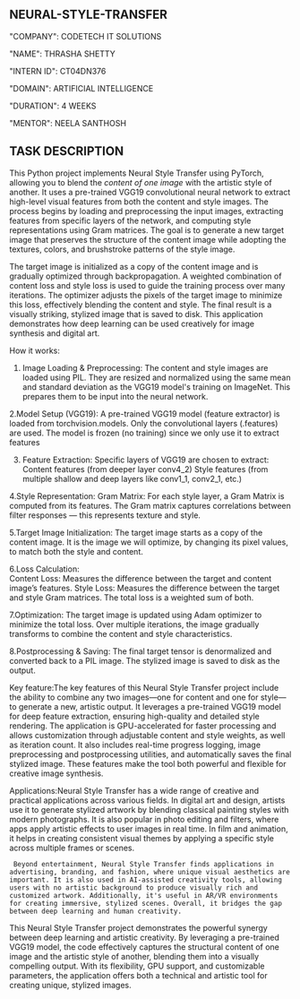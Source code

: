 ## NEURAL-STYLE-TRANSFER

"COMPANY": CODETECH IT SOLUTIONS

"NAME": THRASHA SHETTY

"INTERN ID": CT04DN376

"DOMAIN": ARTIFICIAL INTELLIGENCE

"DURATION": 4 WEEKS

"MENTOR": NEELA SANTHOSH

## TASK DESCRIPTION

This Python project implements Neural Style Transfer using PyTorch, allowing you to blend the *content of one image* with the artistic style of another. It uses a pre-trained VGG19 convolutional neural network to extract high-level visual features from both the content and style images. The process begins by loading and preprocessing the input images, extracting features from specific layers of the network, and computing style representations using Gram matrices. The goal is to generate a new target image that preserves the structure of the content image while adopting the textures, colors, and brushstroke patterns of the style image.

The target image is initialized as a copy of the content image and is gradually optimized through backpropagation. A weighted combination of content loss and style loss is used to guide the training process over many iterations. The optimizer adjusts the pixels of the target image to minimize this loss, effectively blending the content and style. The final result is a visually striking, stylized image that is saved to disk. This application demonstrates how deep learning can be used creatively for image synthesis and digital art.

How it works: 
1. Image Loading & Preprocessing:
     The content and style images are loaded using PIL.
     They are resized and normalized using the same mean and standard deviation as the VGG19 model's training on ImageNet.
     This prepares them to be input into the neural network.

2.Model Setup (VGG19):
     A pre-trained VGG19 model (feature extractor) is loaded from torchvision.models.
     Only the convolutional layers (.features) are used.
     The model is frozen (no training) since we only use it to extract features

3. Feature Extraction:
    Specific layers of VGG19 are chosen to extract:
    Content features (from deeper layer conv4_2)
    Style features (from multiple shallow and deep layers like conv1_1, conv2_1, etc.)
   
4.Style Representation: Gram Matrix:
    For each style layer, a Gram Matrix is computed from its features.
    The Gram matrix captures correlations between filter responses — this represents texture and style.

5.Target Image Initialization:
    The target image starts as a copy of the content image.
    It is the image we will optimize, by changing its pixel values, to match both the style and content.

6.Loss Calculation:  
    Content Loss: Measures the difference between the target and content image’s features.
    Style Loss: Measures the difference between the target and style Gram matrices.
    The total loss is a weighted sum of both.

7.Optimization:
    The target image is updated using Adam optimizer to minimize the total loss.
    Over multiple iterations, the image gradually transforms to combine the content and style characteristics.
  
8.Postprocessing & Saving:
    The final target tensor is denormalized and converted back to a PIL image.
    The stylized image is saved to disk as the output.
    
Key feature:The key features of this Neural Style Transfer project include the ability to combine any two images—one for content and one for style—to generate a new, artistic output. It leverages a pre-trained VGG19 model for deep feature extraction, ensuring high-quality and detailed style rendering. The application is GPU-accelerated for faster processing and allows customization through adjustable content and style weights, as well as iteration count. It also includes real-time progress logging, image preprocessing and postprocessing utilities, and automatically saves the final stylized image. These features make the tool both powerful and flexible for creative image synthesis.

Applications:Neural Style Transfer has a wide range of creative and practical applications across various fields. In digital art and design, artists use it to generate stylized artwork by blending classical painting styles with modern photographs. It is also popular in photo editing and filters, where apps apply artistic effects to user images in real time. In film and animation, it helps in creating consistent visual themes by applying a specific style across multiple frames or scenes.

     Beyond entertainment, Neural Style Transfer finds applications in advertising, branding, and fashion, where unique visual aesthetics are important. It is also used in AI-assisted creativity tools, allowing users with no artistic background to produce visually rich and customized artwork. Additionally, it's useful in AR/VR environments for creating immersive, stylized scenes. Overall, it bridges the gap between deep learning and human creativity.

This Neural Style Transfer project demonstrates the powerful synergy between deep learning and artistic creativity. By leveraging a pre-trained VGG19 model, the code effectively captures the structural content of one image and the artistic style of another, blending them into a visually compelling output. With its flexibility, GPU support, and customizable parameters, the application offers both a technical and artistic tool for creating unique, stylized images.









